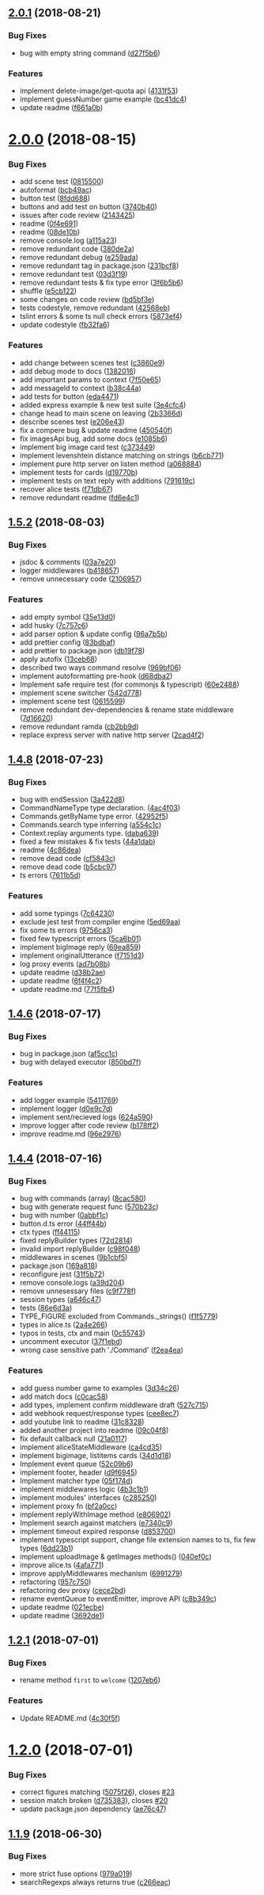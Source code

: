 <a name="2.0.1"></a>
## [2.0.1](https://github.com/fletcherist/yandex-dialogs-sdk/compare/v2.0.0...v2.0.1) (2018-08-21)


### Bug Fixes

* bug with empty string command ([d27f5b6](https://github.com/fletcherist/yandex-dialogs-sdk/commit/d27f5b6))


### Features

* implement delete-image/get-quota api ([4131f53](https://github.com/fletcherist/yandex-dialogs-sdk/commit/4131f53))
* implement guessNumber game example ([bc41dc4](https://github.com/fletcherist/yandex-dialogs-sdk/commit/bc41dc4))
* update readme ([f661a0b](https://github.com/fletcherist/yandex-dialogs-sdk/commit/f661a0b))



<a name="2.0.0"></a>
# [2.0.0](https://github.com/fletcherist/yandex-dialogs-sdk/compare/v1.5.2...v2.0.0) (2018-08-15)


### Bug Fixes

* add scene test ([0815500](https://github.com/fletcherist/yandex-dialogs-sdk/commit/0815500))
* autoformat ([bcb49ac](https://github.com/fletcherist/yandex-dialogs-sdk/commit/bcb49ac))
* button test ([8fdd688](https://github.com/fletcherist/yandex-dialogs-sdk/commit/8fdd688))
* buttons and add test on button ([3740b40](https://github.com/fletcherist/yandex-dialogs-sdk/commit/3740b40))
* issues after code review ([2143425](https://github.com/fletcherist/yandex-dialogs-sdk/commit/2143425))
* readme ([0f4e691](https://github.com/fletcherist/yandex-dialogs-sdk/commit/0f4e691))
* readme ([08de10b](https://github.com/fletcherist/yandex-dialogs-sdk/commit/08de10b))
* remove console.log ([a115a23](https://github.com/fletcherist/yandex-dialogs-sdk/commit/a115a23))
* remove redundant code ([380de2a](https://github.com/fletcherist/yandex-dialogs-sdk/commit/380de2a))
* remove redundant debug ([e259ada](https://github.com/fletcherist/yandex-dialogs-sdk/commit/e259ada))
* remove redundant tag in package.json ([231bcf8](https://github.com/fletcherist/yandex-dialogs-sdk/commit/231bcf8))
* remove redundant test ([03d3f19](https://github.com/fletcherist/yandex-dialogs-sdk/commit/03d3f19))
* remove redundant tests & fix type error ([3f6b5b6](https://github.com/fletcherist/yandex-dialogs-sdk/commit/3f6b5b6))
* shuffle ([e5cb122](https://github.com/fletcherist/yandex-dialogs-sdk/commit/e5cb122))
* some changes on code review ([bd5bf3e](https://github.com/fletcherist/yandex-dialogs-sdk/commit/bd5bf3e))
* tests codestyle, remove redundant ([42568eb](https://github.com/fletcherist/yandex-dialogs-sdk/commit/42568eb))
* tslint errors & some ts null check errors ([5873ef4](https://github.com/fletcherist/yandex-dialogs-sdk/commit/5873ef4))
* update codestyle ([fb32fa6](https://github.com/fletcherist/yandex-dialogs-sdk/commit/fb32fa6))


### Features

* add change between scenes test ([c3860e9](https://github.com/fletcherist/yandex-dialogs-sdk/commit/c3860e9))
* add debug mode to docs ([1382016](https://github.com/fletcherist/yandex-dialogs-sdk/commit/1382016))
* add important params to context ([7f50e65](https://github.com/fletcherist/yandex-dialogs-sdk/commit/7f50e65))
* add messageId to context ([b38c44a](https://github.com/fletcherist/yandex-dialogs-sdk/commit/b38c44a))
* add tests for button ([eda4471](https://github.com/fletcherist/yandex-dialogs-sdk/commit/eda4471))
* added express example & new test suite ([3e4cfc4](https://github.com/fletcherist/yandex-dialogs-sdk/commit/3e4cfc4))
* change head to main scene on leaving ([2b3366d](https://github.com/fletcherist/yandex-dialogs-sdk/commit/2b3366d))
* describe scenes test ([e206e43](https://github.com/fletcherist/yandex-dialogs-sdk/commit/e206e43))
* fix a compere bug & update readme ([450540f](https://github.com/fletcherist/yandex-dialogs-sdk/commit/450540f))
* fix imagesApi bug, add some docs ([e1085b6](https://github.com/fletcherist/yandex-dialogs-sdk/commit/e1085b6))
* implement big image card test ([c373449](https://github.com/fletcherist/yandex-dialogs-sdk/commit/c373449))
* implement levenshtein distance matching on strings ([b6cb771](https://github.com/fletcherist/yandex-dialogs-sdk/commit/b6cb771))
* implement pure http server on listen method ([a068884](https://github.com/fletcherist/yandex-dialogs-sdk/commit/a068884))
* implement tests for cards ([d19770b](https://github.com/fletcherist/yandex-dialogs-sdk/commit/d19770b))
* implement tests on text reply with additions ([791619c](https://github.com/fletcherist/yandex-dialogs-sdk/commit/791619c))
* recover alice tests ([f71db67](https://github.com/fletcherist/yandex-dialogs-sdk/commit/f71db67))
* remove redundant readme ([fd6e4c1](https://github.com/fletcherist/yandex-dialogs-sdk/commit/fd6e4c1))



<a name="1.5.2"></a>
## [1.5.2](https://github.com/fletcherist/yandex-dialogs-sdk/compare/v1.4.8...v1.5.2) (2018-08-03)


### Bug Fixes

* jsdoc & comments ([03a7e20](https://github.com/fletcherist/yandex-dialogs-sdk/commit/03a7e20))
* logger middlewares ([b418657](https://github.com/fletcherist/yandex-dialogs-sdk/commit/b418657))
* remove unnecessary code ([2106957](https://github.com/fletcherist/yandex-dialogs-sdk/commit/2106957))


### Features

* add empty symbol ([35e13d0](https://github.com/fletcherist/yandex-dialogs-sdk/commit/35e13d0))
* add husky ([7c757c6](https://github.com/fletcherist/yandex-dialogs-sdk/commit/7c757c6))
* add parser option & update config ([96a7b5b](https://github.com/fletcherist/yandex-dialogs-sdk/commit/96a7b5b))
* add prettier config ([83bdbaf](https://github.com/fletcherist/yandex-dialogs-sdk/commit/83bdbaf))
* add prettier to package.json ([db19f78](https://github.com/fletcherist/yandex-dialogs-sdk/commit/db19f78))
* apply autofix ([13ceb68](https://github.com/fletcherist/yandex-dialogs-sdk/commit/13ceb68))
* described two ways command resolve ([969bf06](https://github.com/fletcherist/yandex-dialogs-sdk/commit/969bf06))
* implement autoformatting pre-hook ([d68dba2](https://github.com/fletcherist/yandex-dialogs-sdk/commit/d68dba2))
* Implement safe require test (for commonjs & typescript) ([60e2488](https://github.com/fletcherist/yandex-dialogs-sdk/commit/60e2488))
* implement scene switcher ([542d778](https://github.com/fletcherist/yandex-dialogs-sdk/commit/542d778))
* implement scene test ([0615599](https://github.com/fletcherist/yandex-dialogs-sdk/commit/0615599))
* remove redundant dev-dependencies & rename state middleware ([7d16620](https://github.com/fletcherist/yandex-dialogs-sdk/commit/7d16620))
* remove redundant ramda ([cb2bb9d](https://github.com/fletcherist/yandex-dialogs-sdk/commit/cb2bb9d))
* replace express server with native http server ([2cad4f2](https://github.com/fletcherist/yandex-dialogs-sdk/commit/2cad4f2))



<a name="1.4.8"></a>
## [1.4.8](https://github.com/fletcherist/yandex-dialogs-sdk/compare/v1.4.6...v1.4.8) (2018-07-23)


### Bug Fixes

* bug with endSession ([3a422d8](https://github.com/fletcherist/yandex-dialogs-sdk/commit/3a422d8))
* CommandNameType type declaration. ([4ac4f03](https://github.com/fletcherist/yandex-dialogs-sdk/commit/4ac4f03))
* Commands.getByName type error. ([42952f5](https://github.com/fletcherist/yandex-dialogs-sdk/commit/42952f5))
* Commands.search type inferring ([a554c1c](https://github.com/fletcherist/yandex-dialogs-sdk/commit/a554c1c))
* Context.replay arguments type. ([daba639](https://github.com/fletcherist/yandex-dialogs-sdk/commit/daba639))
* fixed a few mistakes & fix tests ([44a1dab](https://github.com/fletcherist/yandex-dialogs-sdk/commit/44a1dab))
* readme ([4c86dea](https://github.com/fletcherist/yandex-dialogs-sdk/commit/4c86dea))
* remove dead code ([cf5843c](https://github.com/fletcherist/yandex-dialogs-sdk/commit/cf5843c))
* remove dead code ([b5cbc97](https://github.com/fletcherist/yandex-dialogs-sdk/commit/b5cbc97))
* ts errors ([7611b5d](https://github.com/fletcherist/yandex-dialogs-sdk/commit/7611b5d))


### Features

* add some typings ([7c64230](https://github.com/fletcherist/yandex-dialogs-sdk/commit/7c64230))
* exclude jest test from compiler engine ([5ed69aa](https://github.com/fletcherist/yandex-dialogs-sdk/commit/5ed69aa))
* fix some ts errors ([9756ca3](https://github.com/fletcherist/yandex-dialogs-sdk/commit/9756ca3))
* fixed few typescript errors ([5ca6b01](https://github.com/fletcherist/yandex-dialogs-sdk/commit/5ca6b01))
* implement bigImage reply ([69ea859](https://github.com/fletcherist/yandex-dialogs-sdk/commit/69ea859))
* implement originalUtterance ([f7151d3](https://github.com/fletcherist/yandex-dialogs-sdk/commit/f7151d3))
* log proxy events ([ad7b08b](https://github.com/fletcherist/yandex-dialogs-sdk/commit/ad7b08b))
* update readme ([d38b2ae](https://github.com/fletcherist/yandex-dialogs-sdk/commit/d38b2ae))
* update readme ([6f4f4c2](https://github.com/fletcherist/yandex-dialogs-sdk/commit/6f4f4c2))
* update readme.md ([77f5fb4](https://github.com/fletcherist/yandex-dialogs-sdk/commit/77f5fb4))



<a name="1.4.6"></a>
## [1.4.6](https://github.com/fletcherist/yandex-dialogs-sdk/compare/v1.4.4...v1.4.6) (2018-07-17)


### Bug Fixes

* bug in package.json ([af5cc1c](https://github.com/fletcherist/yandex-dialogs-sdk/commit/af5cc1c))
* bug with delayed executor ([850bd7f](https://github.com/fletcherist/yandex-dialogs-sdk/commit/850bd7f))


### Features

* add logger example ([5411769](https://github.com/fletcherist/yandex-dialogs-sdk/commit/5411769))
* implement logger ([d0e9c7d](https://github.com/fletcherist/yandex-dialogs-sdk/commit/d0e9c7d))
* implement sent/recieved logs ([624a590](https://github.com/fletcherist/yandex-dialogs-sdk/commit/624a590))
* improve logger after code review ([b178ff2](https://github.com/fletcherist/yandex-dialogs-sdk/commit/b178ff2))
* improve readme.md ([96e2976](https://github.com/fletcherist/yandex-dialogs-sdk/commit/96e2976))



<a name="1.4.4"></a>
## [1.4.4](https://github.com/fletcherist/yandex-dialogs-sdk/compare/1.4.4...v1.4.4) (2018-07-16)


### Bug Fixes

* bug with commands (array) ([8cac580](https://github.com/fletcherist/yandex-dialogs-sdk/commit/8cac580))
* bug with generate request func ([570b23c](https://github.com/fletcherist/yandex-dialogs-sdk/commit/570b23c))
* bug with number ([0abbf1c](https://github.com/fletcherist/yandex-dialogs-sdk/commit/0abbf1c))
* button.d.ts error ([44ff44b](https://github.com/fletcherist/yandex-dialogs-sdk/commit/44ff44b))
* ctx types ([ff44115](https://github.com/fletcherist/yandex-dialogs-sdk/commit/ff44115))
* fixed replyBuilder types ([72d2814](https://github.com/fletcherist/yandex-dialogs-sdk/commit/72d2814))
* invalid import replyBuilder ([c98f048](https://github.com/fletcherist/yandex-dialogs-sdk/commit/c98f048))
* middlewares in scenes ([9b1cbf5](https://github.com/fletcherist/yandex-dialogs-sdk/commit/9b1cbf5))
* package.json ([169a818](https://github.com/fletcherist/yandex-dialogs-sdk/commit/169a818))
* reconfigure jest ([31f5b72](https://github.com/fletcherist/yandex-dialogs-sdk/commit/31f5b72))
* remove console.logs ([a39d204](https://github.com/fletcherist/yandex-dialogs-sdk/commit/a39d204))
* remove unnesessary files ([c9f778f](https://github.com/fletcherist/yandex-dialogs-sdk/commit/c9f778f))
* session types ([a646c47](https://github.com/fletcherist/yandex-dialogs-sdk/commit/a646c47))
* tests ([86e6d3a](https://github.com/fletcherist/yandex-dialogs-sdk/commit/86e6d3a))
* TYPE_FIGURE excluded from Commands._strings() ([f1f5779](https://github.com/fletcherist/yandex-dialogs-sdk/commit/f1f5779))
* types in alice.ts ([2a4e266](https://github.com/fletcherist/yandex-dialogs-sdk/commit/2a4e266))
* typos in tests, ctx and main ([0c55743](https://github.com/fletcherist/yandex-dialogs-sdk/commit/0c55743))
* uncomment executor ([37f1ebd](https://github.com/fletcherist/yandex-dialogs-sdk/commit/37f1ebd))
* wrong case sensitive path './Command' ([f2ea4ea](https://github.com/fletcherist/yandex-dialogs-sdk/commit/f2ea4ea))


### Features

* add guess number game to examples ([3d34c26](https://github.com/fletcherist/yandex-dialogs-sdk/commit/3d34c26))
* add match docs ([c0cac58](https://github.com/fletcherist/yandex-dialogs-sdk/commit/c0cac58))
* add types, implement confirm middleware draft ([527c715](https://github.com/fletcherist/yandex-dialogs-sdk/commit/527c715))
* add webhook request/response types ([cee8ec7](https://github.com/fletcherist/yandex-dialogs-sdk/commit/cee8ec7))
* add youtube link to readme ([31c8328](https://github.com/fletcherist/yandex-dialogs-sdk/commit/31c8328))
* added another project into readme ([09c04f8](https://github.com/fletcherist/yandex-dialogs-sdk/commit/09c04f8))
* fix default callback null ([21a0117](https://github.com/fletcherist/yandex-dialogs-sdk/commit/21a0117))
* implement aliceStateMiddleware ([ca4cd35](https://github.com/fletcherist/yandex-dialogs-sdk/commit/ca4cd35))
* implement bigimage, listitems cards ([34d1d18](https://github.com/fletcherist/yandex-dialogs-sdk/commit/34d1d18))
* Implement event queue ([52c09b6](https://github.com/fletcherist/yandex-dialogs-sdk/commit/52c09b6))
* implement footer, header ([d9f6945](https://github.com/fletcherist/yandex-dialogs-sdk/commit/d9f6945))
* Implement matcher type ([05f174d](https://github.com/fletcherist/yandex-dialogs-sdk/commit/05f174d))
* implement middlewares logic ([4b3c1b1](https://github.com/fletcherist/yandex-dialogs-sdk/commit/4b3c1b1))
* implement modules' interfaces ([c285250](https://github.com/fletcherist/yandex-dialogs-sdk/commit/c285250))
* implement proxy fn ([bf2a0cc](https://github.com/fletcherist/yandex-dialogs-sdk/commit/bf2a0cc))
* implement replyWithImage method ([e806902](https://github.com/fletcherist/yandex-dialogs-sdk/commit/e806902))
* Implement search against matchers ([e7340c9](https://github.com/fletcherist/yandex-dialogs-sdk/commit/e7340c9))
* implement timeout expired response ([d853700](https://github.com/fletcherist/yandex-dialogs-sdk/commit/d853700))
* implement typescript support, change file extension names to ts, fix few types ([6dd23b1](https://github.com/fletcherist/yandex-dialogs-sdk/commit/6dd23b1))
* implement uploadImage & getImages methods() ([040ef0c](https://github.com/fletcherist/yandex-dialogs-sdk/commit/040ef0c))
* improve alice.ts ([4afa771](https://github.com/fletcherist/yandex-dialogs-sdk/commit/4afa771))
* improve applyMiddlewares mechanism ([6991279](https://github.com/fletcherist/yandex-dialogs-sdk/commit/6991279))
* refactoring ([957c750](https://github.com/fletcherist/yandex-dialogs-sdk/commit/957c750))
* refactoring dev proxy ([cece2bd](https://github.com/fletcherist/yandex-dialogs-sdk/commit/cece2bd))
* rename eventQueue to eventEmitter, improve API ([c8b349c](https://github.com/fletcherist/yandex-dialogs-sdk/commit/c8b349c))
* update readme ([021ecbe](https://github.com/fletcherist/yandex-dialogs-sdk/commit/021ecbe))
* update readme ([3692de1](https://github.com/fletcherist/yandex-dialogs-sdk/commit/3692de1))



<a name="1.2.1"></a>
## [1.2.1](https://github.com/fletcherist/yandex-dialogs-sdk/compare/v1.2.0...v1.2.1) (2018-07-01)


### Bug Fixes

* rename method `first` to `welcome` ([1207eb6](https://github.com/fletcherist/yandex-dialogs-sdk/commit/1207eb6))


### Features

* Update README.md ([4c30f5f](https://github.com/fletcherist/yandex-dialogs-sdk/commit/4c30f5f))



<a name="1.2.0"></a>
# [1.2.0](https://github.com/fletcherist/yandex-dialogs-sdk/compare/v1.1.9...v1.2.0) (2018-07-01)


### Bug Fixes

* correct figures matching ([5075f26](https://github.com/fletcherist/yandex-dialogs-sdk/commit/5075f26)), closes [#23](https://github.com/fletcherist/yandex-dialogs-sdk/issues/23)
* session match broken ([d735383](https://github.com/fletcherist/yandex-dialogs-sdk/commit/d735383)), closes [#20](https://github.com/fletcherist/yandex-dialogs-sdk/issues/20)
* update package.json dependency ([ae76c47](https://github.com/fletcherist/yandex-dialogs-sdk/commit/ae76c47))



<a name="1.1.9"></a>
## [1.1.9](https://github.com/fletcherist/yandex-dialogs-sdk/compare/c266eac...v1.1.9) (2018-06-30)


### Bug Fixes

* more strict fuse options ([979a019](https://github.com/fletcherist/yandex-dialogs-sdk/commit/979a019))
* searchRegexps always returns true ([c266eac](https://github.com/fletcherist/yandex-dialogs-sdk/commit/c266eac))



